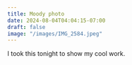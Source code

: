 ```yaml
---
title: Moody photo
date: 2024-08-04T04:04:15-07:00
draft: false
image: "/images/IMG_2584.jpeg"
---
```


I took this tonight to show my cool work.

